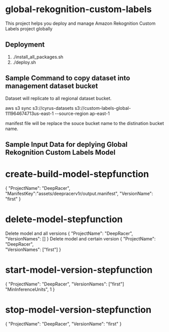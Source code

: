 # global-rekognition-custom-labels
This project helps you deploy and manage Amazon Rekognition Custom Labels project globally

## Deployment
1. ./install_all_packages.sh
2. ./deploy.sh

## Sample Command to copy dataset into management dataset bucket
Dataset will replicate to all regional dataset bucket.

aws s3 sync s3://cyrus-datasets s3://custom-labels-global-111964674713us-east-1 --source-region ap-east-1 

manifest file will be replace the souce bucket name to the distination bucket name.


## Sample Input Data for deplying Global Rekognition Custom Labels Model
# create-build-model-stepfunction
{
    "ProjectName": "DeepRacer",
  	"ManifestKey":"assets/deepracerv1r/output.manifest",
  	"VersionName": "first"
}


# delete-model-stepfunction
Delete model and all versions
{
    "ProjectName": "DeepRacer",  	
  	"VersionNames": []
}
Delete model and certain version
{
    "ProjectName": "DeepRacer",  	
  	"VersionNames": ["first"]
}


# start-model-version-stepfunction
{
    "ProjectName": "DeepRacer",
  	"VersionNames": ["first"]
  	"MinInferenceUnits", 1
}


# stop-model-version-stepfunction
{
    "ProjectName": "DeepRacer",
  	"VersionName": "first"
}
